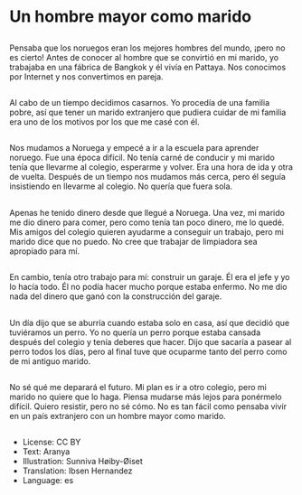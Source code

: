 # Un hombre mayor como marido

##
Pensaba que los noruegos eran los mejores hombres del mundo, ¡pero no es cierto! Antes de conocer al hombre que se convirtió en mi marido, yo trabajaba en una fábrica de Bangkok y él vivía en Pattaya. Nos conocimos por Internet y nos convertimos en pareja.

##
Al cabo de un tiempo decidimos casarnos. Yo procedía de una familia pobre, así que tener un marido extranjero que pudiera cuidar de mi familia era uno de los motivos por los que me casé con él.

##
Nos mudamos a Noruega y empecé a ir a la escuela para aprender noruego. Fue una época difícil. No tenía carné de conducir y mi marido tenía que llevarme al colegio, esperarme y volver. Era una hora de ida y otra de vuelta. Después de un tiempo nos mudamos más cerca, pero él seguía insistiendo en llevarme al colegio. No quería que fuera sola.

##
Apenas he tenido dinero desde que llegué a Noruega. Una vez, mi marido me dio dinero para comer, pero como tenía tan poco dinero, me lo quedé. Mis amigos del colegio quieren ayudarme a conseguir un trabajo, pero mi marido dice que no puedo. No cree que trabajar de limpiadora sea apropiado para mí.

##
En cambio, tenía otro trabajo para mí: construir un garaje. Él era el jefe y yo lo hacía todo. Él no podía hacer mucho porque estaba enfermo. No me dio nada del dinero que ganó con la construcción del garaje.

##
Un día dijo que se aburría cuando estaba solo en casa, así que decidió que tuviéramos un perro. Yo no quería un perro porque estaba cansada después del colegio y tenía deberes que hacer. Dijo que sacaría a pasear al perro todos los días, pero al final tuve que ocuparme tanto del perro como de mi antiguo marido.

##
No sé qué me deparará el futuro. Mi plan es ir a otro colegio, pero mi marido no quiere que lo haga. Piensa mudarse más lejos para ponérmelo difícil. Quiero resistir, pero no sé cómo. No es tan fácil como pensaba vivir en un país extranjero con un hombre mayor como marido.

##
* License: CC BY
* Text: Aranya
* Illustration: Sunniva Høiby-Øiset
* Translation: Ibsen Hernandez
* Language: es
